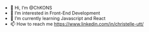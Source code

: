 - 👋 Hi, I’m @ChKONS
- 👀 I’m interested in Front-End Development 
- 🌱 I’m currently learning Javascript and React
- 📫 How to reach me https://www.linkedin.com/in/christelle-utt/

<!---
ChKONS/ChKONS is a ✨ special ✨ repository because its `README.md` (this file) appears on your GitHub profile.
You can click the Preview link to take a look at your changes.
--->
